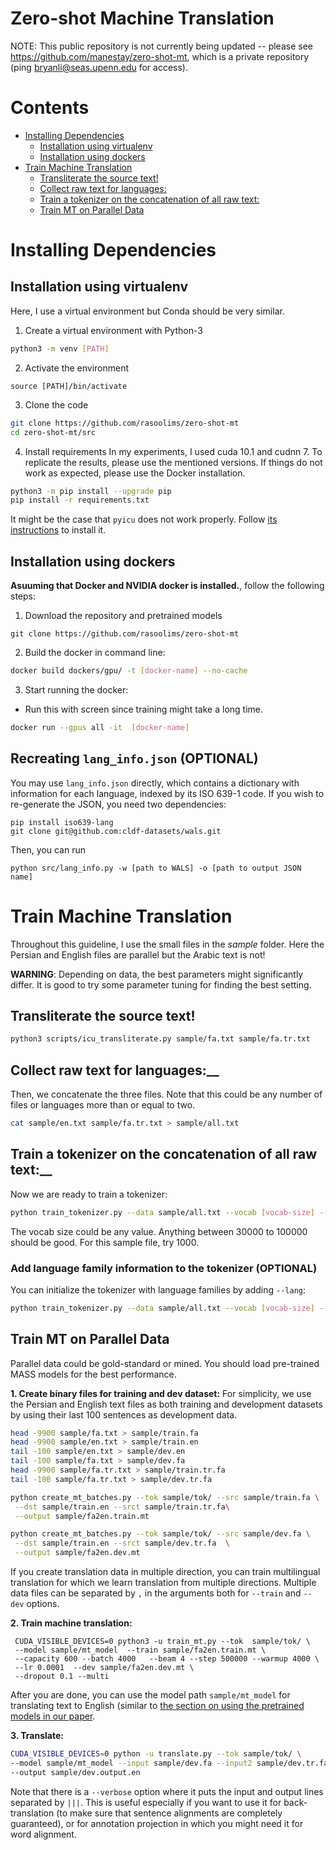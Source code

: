 # Zero-shot Machine Translation
NOTE: This public repository is not currently being updated -- please see https://github.com/manestay/zero-shot-mt, which is a private repository (ping bryanli@seas.upenn.edu for access).
# Contents
- [Installing Dependencies](#installing-dependencies)
  * [Installation using virtualenv](#installation-using-virtualenv)
  * [Installation using dockers](#installation-using-dockers)
- [Train Machine Translation](#train-machine-translation)
  * [Transliterate the source text!](#transliterate-the-source-text)
  * [Collect raw text for languages:](#collect-raw-text-for-languages)
  * [Train a tokenizer on the concatenation of all raw text:](#train-a-tokenizer-on-the-concatenation-of-all-raw-text)
  * [Train MT on Parallel Data](#train-mt-on-parallel-data)


# Installing Dependencies

## Installation using virtualenv
Here, I use a virtual environment but Conda should be very similar.

1. Create a virtual environment with Python-3
```bash
python3 -m venv [PATH]
```
2. Activate the environment
```
source [PATH]/bin/activate
```

3. Clone the code
```bash
git clone https://github.com/rasoolims/zero-shot-mt
cd zero-shot-mt/src
```

4. Install requirements
In my experiments, I used cuda 10.1 and cudnn 7. To replicate the results, please use the mentioned versions. If things do not work as expected, please use the Docker installation.

```bash
python3 -m pip install --upgrade pip
pip install -r requirements.txt
```

It might be the case that ``pyicu`` does not work properly. Follow [its instructions](https://pypi.org/project/PyICU/) to install it.

## Installation using dockers
__Asuuming that Docker and NVIDIA docker is installed.__, follow the following steps:

1. Download the repository and pretrained models
```
git clone https://github.com/rasoolims/zero-shot-mt
```

2. Build the docker in command line:
```bash
docker build dockers/gpu/ -t [docker-name] --no-cache
```

3. Start running the docker:

* Run this with screen since training might take a long time.
```bash
docker run --gpus all -it  [docker-name]
```

## Recreating `lang_info.json` (OPTIONAL)
You may use `lang_info.json` directly, which contains a dictionary with information for each language,
indexed by its ISO 639-1 code. If you wish to re-generate the JSON, you need two dependencies:
```
pip install iso639-lang
git clone git@github.com:cldf-datasets/wals.git
```
Then, you can run
```
python src/lang_info.py -w [path to WALS] -o [path to output JSON name]
```

# Train Machine Translation
Throughout this guideline, I use the small files in the _sample_ folder. Here the Persian and English files are parallel but the Arabic text is not!

__WARNING__: Depending on data, the best parameters might significantly differ. It is good to try some parameter tuning for finding the best setting.


## Transliterate the source text!

```bash
python3 scripts/icu_transliterate.py sample/fa.txt sample/fa.tr.txt
```

## Collect raw text for languages:__

Then, we concatenate the three files. Note that this could be any number of files or languages more than or equal to two.
```bash
cat sample/en.txt sample/fa.tr.txt > sample/all.txt
```


## Train a tokenizer on the concatenation of all raw text:__

Now we are ready to train a tokenizer:
```bash
python train_tokenizer.py --data sample/all.txt --vocab [vocab-size] --model sample/tok
```
The vocab size could be any value. Anything between 30000 to 100000 should be good. For this sample file, try 1000.

### Add language family information to the tokenizer (OPTIONAL)
You can initialize the tokenizer with language families by adding `--lang`:
```bash
python train_tokenizer.py --data sample/all.txt --vocab [vocab-size] --model sample/tok --lang lang_info.json
```


## Train MT on Parallel Data
Parallel data could be gold-standard or mined. You should load pre-trained MASS models for the best performance.

__1. Create binary files for training and dev dataset:__
For simplicity, we use the Persian and English text files as both training and development datasets by using their last 100 sentences as development data.
```bash
head -9900 sample/fa.txt > sample/train.fa
head -9900 sample/en.txt > sample/train.en
tail -100 sample/en.txt > sample/dev.en
tail -100 sample/fa.txt > sample/dev.fa
head -9900 sample/fa.tr.txt > sample/train.tr.fa
tail -100 sample/fa.tr.txt > sample/dev.tr.fa

python create_mt_batches.py --tok sample/tok/ --src sample/train.fa \
 --dst sample/train.en --srct sample/train.tr.fa\
 --output sample/fa2en.train.mt

python create_mt_batches.py --tok sample/tok/ --src sample/dev.fa \
 --dst sample/train.en --srct sample/dev.tr.fa  \
 --output sample/fa2en.dev.mt

```

If you create translation data in multiple direction, you can train multilingual translation for which we learn translation from multiple directions. Multiple data files can be separated by ``,`` in the arguments both for ``--train`` and ``--dev`` options.

__2. Train machine translation:__
```
 CUDA_VISIBLE_DEVICES=0 python3 -u train_mt.py --tok  sample/tok/ \
 --model sample/mt_model  --train sample/fa2en.train.mt \
 --capacity 600 --batch 4000   --beam 4 --step 500000 --warmup 4000 \
 --lr 0.0001  --dev sample/fa2en.dev.mt \
 --dropout 0.1 --multi
```

After you are done, you can use the model path ``sample/mt_model`` for translating text to English (similar to [the section on using the pretrained models in our paper](#translation).

__3. Translate:__
```bash
CUDA_VISIBLE_DEVICES=0 python -u translate.py --tok sample/tok/ \
--model sample/mt_model --input sample/dev.fa --input2 sample/dev.tr.fa\
--output sample/dev.output.en
```
Note that there is a ``--verbose`` option where it puts the input and output lines separated by ``|||``. This is useful especially if you want to use it for back-translation (to make sure that sentence alignments are completely guaranteed), or for annotation projection in which you might need it for word alignment.
